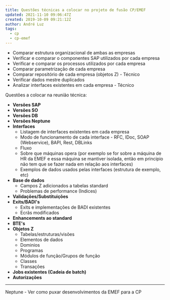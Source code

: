 ```yaml
---
title: Questões técnicas a colocar no projeto de fusão CP/EMEF
updated: 2021-11-10 09:06:47Z
created: 2019-10-09 09:21:12Z
author: André Luz
tags:
  - cp
  - cp-emef
---
```


- Comparar estrutura organizacional de ambas as empresas
- Verificar e comparar o componentes SAP utilizados por cada empresa
- Verificar e comparar os processos utilizados por cada empresa
- Comparar parametrização de cada empresa
- Comparar repositório de cada empresa (objetos Z) - Técnico
- Verificar dados mestre duplicados
- Analizar interfaces existentes em cada empresa - Técnico

Questões a colocar na reunião técnica:

- **Versões SAP**
- **Versões SO**
- **Versões DB**
- **Versões Neptune**
- **Interfaces**
    - Listagem de interfaces existentes em cada empresa
    - Modo de funcionamento de cada interface - RFC, IDoc, SOAP (Webservice), BAPI, Rest, DBLinks
    - Fluxo
    - Sobre que máquinas opera (por exemplo se for sobre a máquina de HR da EMEF e essa máquina se mantiver isolada, então em principio não tem que se fazer nada em relação aos interfaces)
    - Exemplos de dados usados pelas interfaces (estrutura de exemplo, etc)
- **Base de dados**
    - Campos Z adicionados a tabelas standard
    - Problemas de performance (Indices)
- **Validações/Substituições**
- **Exits/BADI's**
    - Exits e implementações de BADI existentes
    - Ecrãs modificados
- **Enhancements ao standard**
- **BTE's**
- **Objetos Z**
    - Tabelas/estruturas/visões
    - Elementos de dados
    - Dominios
    - Programas
    - Módulos de função/Grupos de função
    - Classes
    - Transações
- **Jobs existentes (Cadeia de batch)**
- **Autorizações**

* * *

Neptune - Ver como puxar desenvolvimentos da EMEF para a CP